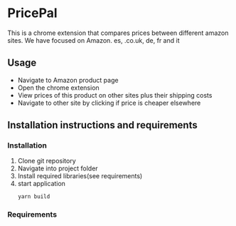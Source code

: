 # PricePal
This is a chrome extension that compares prices between different amazon sites. We have focused on Amazon. es, .co.uk, de, fr and it

## Usage
* Navigate to Amazon product page
* Open the chrome extension 
* View prices of this product on other sites plus their shipping costs
* Navigate to other site by clicking if price is cheaper elsewhere

## Installation instructions and requirements
  
  
  ### Installation
  1. Clone git repository
  2. Navigate into project folder
  3. Install required libraries(see requirements)
  4. start application
      ```
      yarn build
      
      ```
  ### Requirements
   ```
   
  
   
  
   
   ```
    
